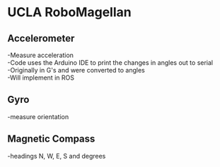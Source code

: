 UCLA RoboMagellan      
==============================

Accelerometer
-----------------
-Measure acceleration  
-Code uses the Arduino IDE to print the changes in angles out to serial  
-Originally in G's and were converted to angles  
-Will implement in ROS

Gyro
------------
-measure orientation

Magnetic Compass
-----------------
-headings N, W, E, S and degrees
